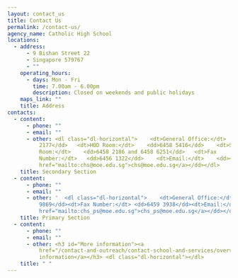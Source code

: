 ```yaml
---
layout: contact_us
title: Contact Us
permalink: /contact-us/
agency_name: Catholic High School
locations:
  - address:
      - 9 Bishan Street 22
      - Singapore 579767
      - ""
    operating_hours:
      - days: Mon - Fri
        time: 7.00am - 6.00pm
        description: Closed on weekends and public holidays
    maps_link: ""
    title: Address
contacts:
  - content:
      - phone: ""
      - email: ""
      - other: <dl class="dl-horizontal">    <dt>General Office:</dt>   <dd>6458
          2177</dd>   <dt>HOD Room:</dt>    <dd>6458 5416</dd>    <dt>Staff
          Room:</dt>    <dd>6458 2186 and 6458 6251</dd>   <dt>Fax
          Number:</dt>   <dd>6456 1322</dd>    <dt>Email:</dt>    <dd><a
          href="mailto:chs@moe.edu.sg">chs@moe.edu.sg</a></dd></dl>
    title: Secondary Section
  - content:
      - phone: ""
      - email: ""
      - other: '  <dl class="dl-horizontal">    <dt>General Office:</dt><dd> 6458
          9869</dd><dt>Fax Number:</dt> <dd>6459 3938</dd><dt>Email:</dt><dd><a
          href="mailto:chs_ps@moe.edu.sg">chs_ps@moe.edu.sg</a></dd></dt>'
    title: Primary Section
  - content:
      - phone: ""
      - email: ""
      - other: <h3 id="More information"><a
          href="/contact-and-outreach/contact-school-and-services/overview/">More
          information</a></h3> <dl class="dl-horizontal"></dl>
    title: " "
---
```

